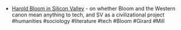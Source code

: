 - [Harold Bloom in Silicon Valley](https://read.lukeburgis.com/p/harold-bloom-in-silicon-valley) - on whether Bloom and the Western canon mean anything to tech, and SV as a civilizational project #humanities #sociology #literature #tech #Bloom #Girard #Mill